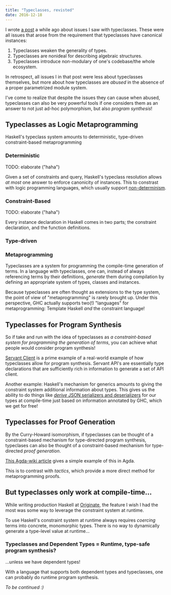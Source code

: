 ```yaml
---
title: "Typeclasses, revisted"
date: 2016-12-18
---
```


I wrote [a post](./posts/typeclasses) a while ago about issues I saw with typeclasses. These were all issues that arose from the requirement that typeclasses have canonical instances:

1. Typeclasses weaken the generality of types.
2. Typeclasses are nonideal for describing algebraic structures.
3. Typeclasses introduce non-modulary of one's codebase/the whole ecosystem.

In retrospect, all issues I in that post were less about typeclasses themselves, but more about how typeclasses are *abused* in the absence of a proper parametrized module system.

I've come to realize that despite the issues they can cause when abused, typeclasses can also be very powerful tools if one considers them as an answer to not just ad-hoc polymorphism, but also *program synthesis*!

## Typeclasses as Logic Metaprogramming
Haskell's typeclass system amounts to deterministic, type-driven constraint-based metaprogramming

### Deterministic

TODO: elaborate ("haha")

Given a set of constraints and query, Haskell's typeclass resolution allows *at most* one answer to enforce canonicity of instances.
This to constrast with logic programming languages, which usually support [non-determinism](https://en.wikipedia.org/wiki/Nondeterministic_programming).

### Constraint-Based

TODO: elaborate ("haha")

Every instance declaration in Haskell comes in two parts; the constraint declaration, and the function definitions.

### Type-driven


### Metaprogramming
Typeclasses are a system for programming the compile-time generation of terms. In a language with typeclasses, one can, instead of always referencing terms by their definitions, *generate* them during compilation by defining an appropriate system of types, classes and instances.

Because typeclasses are often thought as extensions to the type system, the point of view of "metaprogramming" is rarely brought up. Under this perspective, GHC actually supports two(!) "languages" for metaprogramming: Template Haskell *and* the constraint language!


## Typeclasses for Program Synthesis

So if take and run with the idea of typeclasses as *a constraint-based system for programming the generation of terms*, you can achieve what people would consider program synthesis!

[Servant Client](https://hackage.haskell.org/package/servant-client) is a prime example of a real-world example of how typeclasses allow for program synthesis. Servant API's are essentially type declarations that are sufficiently rich in information to generate a set of API client.

Another example: Haskell's mechanism for generics amounts to giving the constraint system additional information about types. This gives us the ability to do things like [*derive* JSON serializers and deserializers](https://artyom.me/aeson#records-and-json-generics) for our types at compile-time just based on information annotated by GHC, which we get for free!

## Typeclasses for Proof Generation
By the Curry-Howard isomorphism, if typeclasses can be thought of a constraint-based mechanism for type-directed program synthesis, typeclases can also be thought of a constraint-based mechanism for type-directed *proof generation*.

[This Agda-wiki article](http://agda.readthedocs.io/en/latest/language/instance-arguments.html#proof-search) gives a simple example of this in Agda.

This is to contrast with *tactics*, which provide a more direct method for metaprogramming proofs.

## But typeclasses only work at compile-time...

While writing production Haskell at [Originate](http://www.originate.com/), the feature I wish I had the most was some way to leverage the constraint system at runtime.

To use Haskell's constraint system at runtime always requires *coercing* terms into concrete, monomorphic types. There is no way to dynamically generate a type-level value at runtime...

### Typeclasses and Dependent Types = Runtime, type-safe program synthesis?

...unless we have dependent types!

With a language that supports both dependent types and typeclasses, one can probably do runtime program synthesis.

*To be continued :)*
